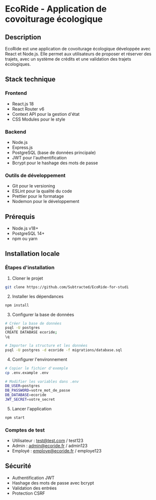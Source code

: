 # EcoRide - Application de covoiturage écologique

## Description
EcoRide est une application de covoiturage écologique développée avec React et Node.js. Elle permet aux utilisateurs de proposer et réserver des trajets, avec un système de crédits et une validation des trajets écologiques.


## Stack technique
### Frontend
- React.js 18
- React Router v6
- Context API pour la gestion d'état
- CSS Modules pour le style

### Backend
- Node.js
- Express.js
- PostgreSQL (base de données principale)
- JWT pour l'authentification
- Bcrypt pour le hashage des mots de passe

### Outils de développement
- Git pour le versioning
- ESLint pour la qualité du code
- Prettier pour le formatage
- Nodemon pour le développement

## Prérequis
- Node.js v18+
- PostgreSQL 14+
- npm ou yarn

## Installation locale

### Étapes d'installation

1. Cloner le projet
```bash
git clone https://github.com/Subtracted/EcoRide-for-studi
```

2. Installer les dépendances
```bash
npm install
```

3. Configurer la base de données
```bash
# Créer la base de données
psql -U postgres
CREATE DATABASE ecoride;
\q

# Importer la structure et les données
psql -U postgres -d ecoride -f migrations/database.sql
```

4. Configurer l'environnement
```bash
# Copier le fichier d'exemple
cp .env.example .env

# Modifier les variables dans .env
DB_USER=postgres
DB_PASSWORD=votre_mot_de_passe
DB_DATABASE=ecoride
JWT_SECRET=votre_secret
```

5. Lancer l'application
```bash
npm start
```

### Comptes de test
- Utilisateur : test@test.com / test123
- Admin : admin@ecoride.fr / admin123
- Employé : employe@ecoride.fr / employe123


## Sécurité
- Authentification JWT
- Hashage des mots de passe avec bcrypt
- Validation des entrées
- Protection CSRF

